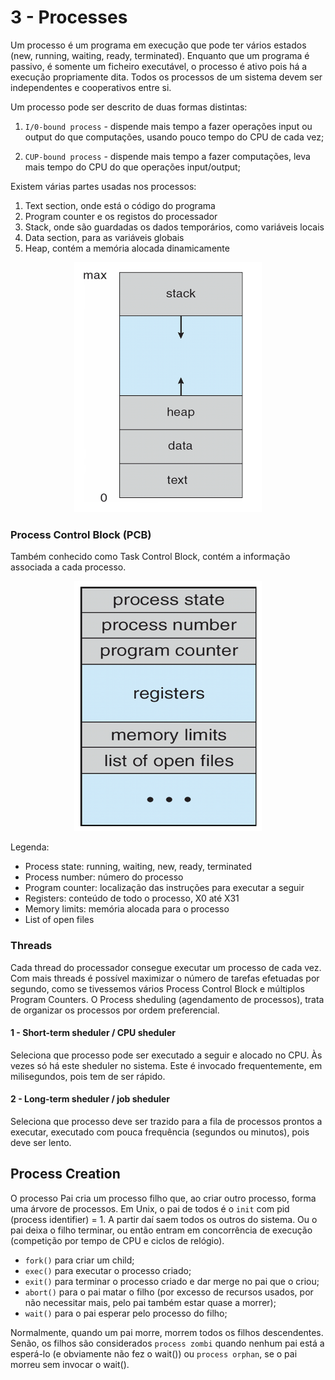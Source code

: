 # 3 - Processes

Um processo é um programa em execução que pode ter vários estados (new, running, waiting, ready, terminated). Enquanto que um programa é passivo, é somente um ficheiro executável, o processo é ativo pois há a execução propriamente dita. Todos os processos de um sistema devem ser independentes e cooperativos entre si. <br>

Um processo pode ser descrito de duas formas distintas:

1. `I/0-bound process` - dispende mais tempo a fazer operações input ou output do que computações, usando pouco tempo do CPU de cada vez;

2. `CUP-bound process` - dispende mais tempo a fazer computações, leva mais tempo do CPU do que operações input/output;

Existem várias partes usadas nos processos:

1. Text section, onde está o código do programa
2. Program counter e os registos do processador
3. Stack, onde são guardadas os dados temporários, como variáveis locais
4. Data section, para as variáveis globais
5. Heap, contém a memória alocada dinamicamente

<p align="center">
<img src = "..\\Images\\Memory.png" alt = "memory sheme" title = "memory scheme" width = "300" height = "400">
</p>

### Process Control Block (PCB)

Também conhecido como Task Control Block, contém a informação associada a cada processo. 

<p align="center">
<img src = "..\\Images\\Process Control Block.png" alt = "pcb" title = "pcb" width = "300" height = "400">
</p>

Legenda:

- Process state: running, waiting, new, ready, terminated
- Process number: número do processo
- Program counter: localização das instruções para executar a seguir
- Registers: conteúdo de todo o processo, X0 até X31
- Memory limits: memória alocada para o processo
- List of open files

### Threads

Cada thread do processador consegue executar um processo de cada vez. Com mais threads é possível maximizar o número de tarefas efetuadas por segundo, como se tivessemos vários Process Control Block e múltiplos Program Counters. O Process sheduling (agendamento de processos), trata de organizar os processos por ordem preferencial.

#### 1 - Short-term sheduler / CPU sheduler

Seleciona que processo pode ser executado a seguir e alocado no CPU. Às vezes só há este sheduler no sistema. Este é invocado frequentemente, em milisegundos, pois tem de ser rápido.

#### 2 - Long-term sheduler / job sheduler

Seleciona que processo deve ser trazido para a fila de processos prontos a executar, executado com pouca frequência (segundos ou minutos), pois deve ser lento.

## Process Creation

O processo Pai cria um processo filho que, ao criar outro processo, forma uma árvore de processos. Em Unix, o pai de todos é o `init` com pid (process identifier) = 1. A partir daí saem todos os outros do sistema. Ou o pai deixa o filho terminar, ou então entram em concorrência de execução (competição por tempo de CPU e ciclos de relógio).

- `fork()` para criar um child;
- `exec()` para executar o processo criado;
- `exit()` para terminar o processo criado e dar merge no pai que o criou;
- `abort()` para o pai matar o filho (por excesso de recursos usados, por não necessitar mais, pelo pai também estar quase a morrer);
- `wait()` para o pai esperar pelo processo do filho;

Normalmente, quando um pai morre, morrem todos os filhos descendentes. Senão, os filhos são considerados `process zombi` quando nenhum pai está a esperá-lo (e obviamente não fez o wait()) ou `process orphan`, se o pai morreu sem invocar o wait().

